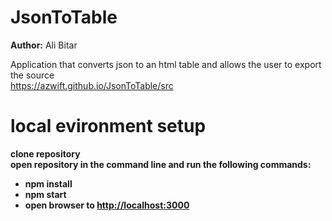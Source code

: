# JsonToTable
<strong>Author:</strong> Ali Bitar<br>

Application that converts json to an html table and allows the user to export the source<br>
<a href="https://azwift.github.io/JsonToTable/src" target="_blank">https://azwift.github.io/JsonToTable/src</a><br>

# local evironment setup

<b>clone repository<br>
open repository in the command line and run the following commands:<br>
* npm install<br>
* npm start<br>
* open browser to <a href="http://localhost:3000" target="_blank">http://localhost:3000</a></b>
